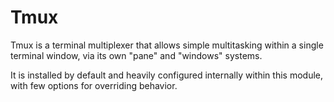 # Tmux
Tmux is a terminal multiplexer that allows simple multitasking within a single terminal window, via its own "pane" and "windows" systems.

It is installed by default and heavily configured internally within this module, with few options for overriding behavior.
